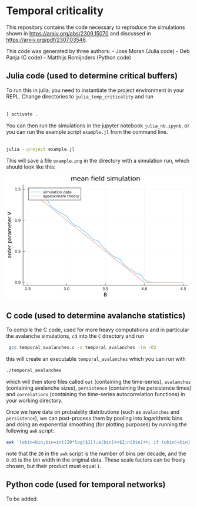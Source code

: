 # Temporal criticality

This repository contains the code necessary to reproduce the simulations shown in https://arxiv.org/abs/2309.15070 and discussed in https://arxiv.org/pdf/2307.03546. 

This code was generated by three authors:
    - José Moran (Julia code)
    - Deb Panja (C code)
    - Matthijs Romijnders (Python code)

## Julia code (used to determine critical buffers)

To run this in julia, you need to instantiate the project environment in your REPL. Change directories to `julia_temp_criticality` and run 

```julia

] activate .

```

You can then run the simulations in the jupyter notebook `julia_nb.ipynb`, or you can run the example script `example.jl` from the command line. 

```bash

julia --project example.jl

```

This will save a file `example.png` in the directory with a simulation run, which should look like this:

![example](./julia_temp_criticality/example.png)


## C code (used to determine avalanche statistics)

To compile the C code, used for more heavy computations and in particular the avalanche simulations, `cd` into the `C` directory and run 

```bash
 gcc temporal_avalanches.c -o temporal_avalanches -lm -O2
```

this will create an executable `temporal_avalanches` which you can run with

```bash
./temporal_avalanches
```

which will then store files called `out` (containing the time-series), `avalanches` (containing avalanche sizes), `persistence` (containing the persistence times) and `correlations` (containing the time-series autocorrelation functions) in your working directory.

Once we have data on probability distributions (such as `avalanches` and `persistence`), we can post-process them by pooling into logarithmic bins and doing an exponential smoothing (for plotting purposes) by running the following `awk` script:

```bash
awk '{obin=bin;bin=int(20*log($1));a[bin]+=$2;n[bin]++; if (obin!=bin) print exp(bin*0.05),a[bin]/n[bin];}' < datafile > datafile.smoothed
```

note that the `20` in the `awk` script is the number of bins per decade, and the `0.05` is the bin width in the original data. These scale factors can be freely chosen, but their product must equal `1`.



## Python code (used for temporal networks)
To be added.